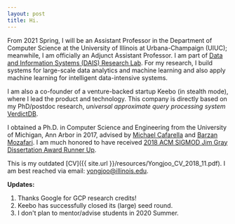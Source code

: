 ```yaml
---
layout: post
title: Hi.
---
```


From 2021 Spring, I will be an Assistant Professor in the Department of Computer Science at the University of Illinois at Urbana-Champaign (UIUC); meanwhile, I am officially an Adjunct Assistant Professor. I am part of [Data and Information Systems (DAIS) Research Lab](https://dais.cs.illinois.edu/). For my research, I build systems for large-scale data analytics and machine learning and also apply machine learning for intelligent data-intensive systems.

I am also a co-founder of a venture-backed startup Keebo (in stealth mode), where I lead the 
product and technology. This company is directly based on my PhD/postdoc research, 
*universal approximate query processing system* [VerdictDB](http://verdictdb.org/).


I obtained a Ph.D. in Computer Science and Engineering from the University of Michigan, Ann Arbor in 2017, 
advised by [Michael Cafarella](http://web.eecs.umich.edu/~michjc/) and [Barzan Mozafari](http://web.eecs.umich.edu/~mozafari/).
I am much honored to have received [2018 ACM SIGMOD Jim Gray Dissertation Award Runner Up](https://sigmod.org/sigmod-awards/sigmod-jim-gray-doctoral-dissertation-award/).
<!--
I received a B.S. from 
[Seoul National University](https://en.wikipedia.org/wiki/Seoul_National_University).
My graduate studies were gratefully supported by 2013 Kwanjeong Ph.D. Fellowship and 2011 Jeongsong 
Graduate Study Fellowship. -->

This is my outdated [CV]({{ site.url }}/resources/Yongjoo_CV_2018_11.pdf).
I am best reached via email: yongjoo@illinois.edu.

**Updates:** 
1. Thanks Google for GCP research credits!
1. Keebo has successfully closed its (large) seed round.
1. I don't plan to mentor/advise students in 2020 Summer.


<!-- **Note:** For 2020-2021, I have a few positions for PhD studies at UIUC. If you are interested in the
systems for data management and machine learning, feel free to send me an email with your CV and 
other related materials (e.g., publications, Github repository, links to your portfolio). 
Computer Science at UIUC is strong, being ranked within top 5 by 
[US News](https://www.usnews.com/best-graduate-schools/top-science-schools/computer-science-rankings) 
and [CSRankings](http://csrankings.org/).
You will receive high-quality education from good people. -->

